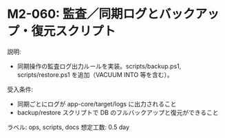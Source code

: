 # M2-060: 監査／同期ログとバックアップ・復元スクリプト

説明:
- 同期操作の監査ログ出力ルールを実装。scripts/backup.ps1, scripts/restore.ps1 を追加（VACUUM INTO 等を含む）。

受入条件:
- 同期ごとにログが app-core/target/logs に出力されること
- backup/restore スクリプトで DB のフルバックアップと復元ができること

ラベル: ops, scripts, docs
想定工数: 0.5 day
